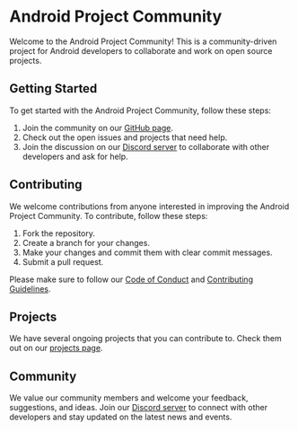 # Android Project Community

Welcome to the Android Project Community! This is a community-driven project for Android developers to collaborate and work on open source projects.

## Getting Started

To get started with the Android Project Community, follow these steps:

1. Join the community on our [GitHub page](https://github.com/asadshoyebkhan/Android-Projects).
2. Check out the open issues and projects that need help.
3. Join the discussion on our [Discord server](https://discord.gg/android-project-community) to collaborate with other developers and ask for help.

## Contributing

We welcome contributions from anyone interested in improving the Android Project Community. To contribute, follow these steps:

1. Fork the repository.
2. Create a branch for your changes.
3. Make your changes and commit them with clear commit messages.
4. Submit a pull request.

Please make sure to follow our [Code of Conduct](CODE_OF_CONDUCT.md) and [Contributing Guidelines](CONTRIBUTING.md).

## Projects

We have several ongoing projects that you can contribute to. Check them out on our [projects page](https://github.com/android-project-community/projects).

## Community

We value our community members and welcome your feedback, suggestions, and ideas. Join our [Discord server](https://discord.gg/android-project-community) to connect with other developers and stay updated on the latest news and events.


